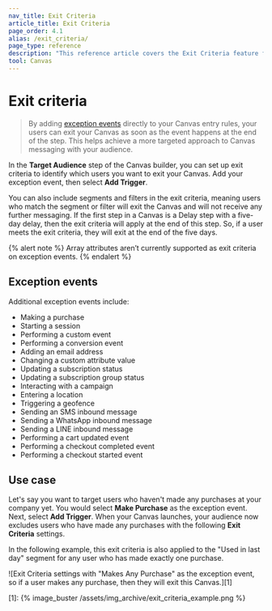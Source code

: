 ```yaml
---
nav_title: Exit Criteria 
article_title: Exit Criteria 
page_order: 4.1
alias: /exit_criteria/
page_type: reference
description: "This reference article covers the Exit Criteria feature for Canvas Flow."
tool: Canvas
---
```


# Exit criteria

> By adding [exception events]({{site.baseurl}}/user_guide/engagement_tools/canvas/create_a_canvas/exception_events) directly to your Canvas entry rules, your users can exit your Canvas as soon as the event happens at the end of the step. This helps achieve a more targeted approach to Canvas messaging with your audience.

In the **Target Audience** step of the Canvas builder, you can set up exit criteria to identify which users you want to exit your Canvas. Add your exception event, then select **Add Trigger**. 

You can also include segments and filters in the exit criteria, meaning users who match the segment or filter will exit the Canvas and will not receive any further messaging. If the first step in a Canvas is a Delay step with a five-day delay, then the exit criteria will apply at the end of this step. So, if a user meets the exit criteria, they will exit at the end of the five days.

{% alert note %}
Array attributes aren’t currently supported as exit criteria on exception events.
{% endalert %}

## Exception events

Additional exception events include:
- Making a purchase
- Starting a session
- Performing a custom event
- Performing a conversion event
- Adding an email address
- Changing a custom attribute value
- Updating a subscription status
- Updating a subscription group status
- Interacting with a campaign
- Entering a location
- Triggering a geofence
- Sending an SMS inbound message
- Sending a WhatsApp inbound message
- Sending a LINE inbound message
- Performing a cart updated event
- Performing a checkout completed event
- Performing a checkout started event

## Use case

Let's say you want to target users who haven't made any purchases at your company yet. You would select **Make Purchase** as the exception event. Next, select **Add Trigger**. When your Canvas launches, your audience now excludes users who have made any purchases with the following **Exit Criteria** settings. 

In the following example, this exit criteria is also applied to the "Used in last day" segment for any user who has made exactly one purchase.

![Exit Criteria settings with "Makes Any Purchase" as the exception event, so if a user makes any purchase, then they will exit this Canvas.][1]

[1]: {% image_buster /assets/img_archive/exit_criteria_example.png %} 
